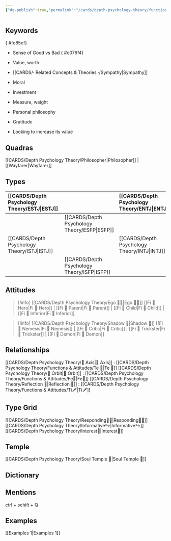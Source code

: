 ```yaml
---
{"dg-publish":true,"permalink":"/cards/depth-psychology-theory/functions-and-attitudes/fi/","noteIcon":"","created":"2022-12-27T21:20:33.776+01:00","updated":"2023-04-19T18:38:48.146+02:00"}
---
```



## Keywords
{ #fe85ef}


- Sense of Good vs Bad
{ #c079f4}

- Value, worth
- [[CARDS/· Related Concepts & Theories ·/Sympathy\|Sympathy]]
- Moral
- Investment
- Measure, weight
- Personal philosophy
- Gratitude
- Looking to increase its value

## Quadras
[[CARDS/Depth Psychology Theory/Philosopher\|Philosopher]] | [[Wayfarer\|Wayfarer]] 

## Types 

| [[CARDS/Depth Psychology Theory/ESTJ\|ESTJ]]&nbsp; |  |  [[CARDS/Depth Psychology Theory/ENTJ\|ENTJ]]      |  |
|:---------------|:-----------|:---------------|:---------------|
|  | [[CARDS/Depth Psychology Theory/ESFP\|ESFP]]   |  | [[CARDS/Depth Psychology Theory/ENFP\|ENFP]]       |
| [[CARDS/Depth Psychology Theory/ISTJ\|ISTJ]]       | |  [[CARDS/Depth Psychology Theory/INTJ\|INTJ]]      |   |
|  |  [[CARDS/Depth Psychology Theory/ISFP\|ISFP]]  |    | [[CARDS/Depth Psychology Theory/INFP\|INFP]]       |  

## Attitudes
> [!info] [[CARDS/Depth Psychology Theory/Ego 🙋‍♂️\|Ego 🙋‍♂️]]
[[Fi 🔱 Hero\|Fi 🔱 Hero]] | [[Fi 🔱 Parent\|Fi 🔱 Parent]] | [[Fi 🔱 Child\|Fi 🔱 Child]] | [[Fi 🔱 Inferior\|Fi 🔱 Inferior]]

> [!info] [[CARDS/Depth Psychology Theory/Shadow 👤\|Shadow 👤]] 
[[Fi 🔱 Nemesis\|Fi 🔱 Nemesis]] | [[Fi 🔱 Critic\|Fi 🔱 Critic]] | [[Fi 🔱 Trickster\|Fi 🔱 Trickster]] | [[Fi 🔱 Demon\|Fi 🔱 Demon]]

## Relationships 
[[CARDS/Depth Psychology Theory/🧲 Axis\|🧲 Axis]] : [[CARDS/Depth Psychology Theory/Functions & Attitudes/Te 🏹\|Te 🏹]] 
[[CARDS/Depth Psychology Theory/🔄 Orbit\|🔄 Orbit]] :  [[CARDS/Depth Psychology Theory/Functions & Attitudes/Fe💉\|Fe💉]] 
[[CARDS/Depth Psychology Theory/Reflection 🔀\|Reflection 🔀]]  : [[CARDS/Depth Psychology Theory/Functions & Attitudes/Ti🗡️\|Ti🗡️]]

## Type Grid 
[[CARDS/Depth Psychology Theory/Responding🧘‍♂️\|Responding🧘‍♂️]]
[[CARDS/Depth Psychology Theory/Informative↪️\|Informative↪️]]
[[CARDS/Depth Psychology Theory/Interest🤝\|Interest🤝]] 

## Temple 
[[CARDS/Depth Psychology Theory/Soul Temple 👥\|Soul Temple 👥]]

## Dictionary


## Mentions 
ctrl + schift + Q

## Examples 
[[Examples 1\|Examples 1]] 
